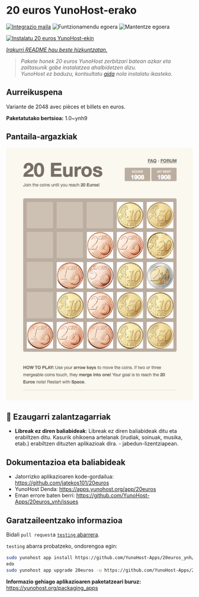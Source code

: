 <!--
Ohart ongi: README hau automatikoki sortu da <https://github.com/YunoHost/apps/tree/master/tools/readme_generator>ri esker
EZ editatu eskuz.
-->

# 20 euros YunoHost-erako

[![Integrazio maila](https://dash.yunohost.org/integration/20euros.svg)](https://dash.yunohost.org/appci/app/20euros) ![Funtzionamendu egoera](https://ci-apps.yunohost.org/ci/badges/20euros.status.svg) ![Mantentze egoera](https://ci-apps.yunohost.org/ci/badges/20euros.maintain.svg)

[![Instalatu 20 euros YunoHost-ekin](https://install-app.yunohost.org/install-with-yunohost.svg)](https://install-app.yunohost.org/?app=20euros)

*[Irakurri README hau beste hizkuntzatan.](./ALL_README.md)*

> *Pakete honek 20 euros YunoHost zerbitzari batean azkar eta zailtasunik gabe instalatzea ahalbidetzen dizu.*  
> *YunoHost ez baduzu, kontsultatu [gida](https://yunohost.org/install) nola instalatu ikasteko.*

## Aurreikuspena

Variante de 2048 avec pièces et billets en euros.

**Paketatutako bertsioa:** 1.0~ynh9

## Pantaila-argazkiak

![20 euros(r)en pantaila-argazkia](./doc/screenshots/Screenshot-20euros.jpg)

## :red_circle: Ezaugarri zalantzagarriak

- **Libreak ez diren baliabideak**: Libreak ez diren baliabideak ditu eta erabiltzen ditu. Kasurik ohikoena artelanak (irudiak, soinuak, musika, etab.) erabiltzen dituzten aplikazioak dira. - jabedun-lizentziapean.

## Dokumentazioa eta baliabideak

- Jatorrizko aplikazioaren kode-gordailua: <https://github.com/jatekos101/20euros>
- YunoHost Denda: <https://apps.yunohost.org/app/20euros>
- Eman errore baten berri: <https://github.com/YunoHost-Apps/20euros_ynh/issues>

## Garatzaileentzako informazioa

Bidali `pull request`a [`testing` abarrera](https://github.com/YunoHost-Apps/20euros_ynh/tree/testing).

`testing` abarra probatzeko, ondorengoa egin:

```bash
sudo yunohost app install https://github.com/YunoHost-Apps/20euros_ynh/tree/testing --debug
edo
sudo yunohost app upgrade 20euros -u https://github.com/YunoHost-Apps/20euros_ynh/tree/testing --debug
```

**Informazio gehiago aplikazioaren paketatzeari buruz:** <https://yunohost.org/packaging_apps>
